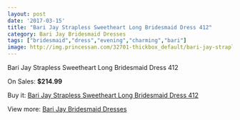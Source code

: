 ```yaml
---
layout: post
date: '2017-03-15'
title: "Bari Jay Strapless Sweetheart Long Bridesmaid Dress 412"
category: Bari Jay Bridesmaid Dresses
tags: ["bridesmaid","dress","evening","charming","bari"]
image: http://img.princessan.com/32701-thickbox_default/bari-jay-strapless-sweetheart-long-bridesmaid-dress-412.jpg
---
```

Bari Jay Strapless Sweetheart Long Bridesmaid Dress 412

On Sales: **$214.99**
<a href="https://www.princessan.com/en/15047-bari-jay-strapless-sweetheart-long-bridesmaid-dress-412.html"><amp-img layout="responsive" width="600" height="600" src="//img.princessan.com/32701-thickbox_default/bari-jay-strapless-sweetheart-long-bridesmaid-dress-412.jpg" alt="Bari Jay Strapless Sweetheart Long Bridesmaid Dress 412 0" /></a>

Buy it: [Bari Jay Strapless Sweetheart Long Bridesmaid Dress 412](https://www.princessan.com/en/15047-bari-jay-strapless-sweetheart-long-bridesmaid-dress-412.html "Bari Jay Strapless Sweetheart Long Bridesmaid Dress 412")

View more: [Bari Jay Bridesmaid Dresses](https://www.princessan.com/en/109- "Bari Jay Bridesmaid Dresses")